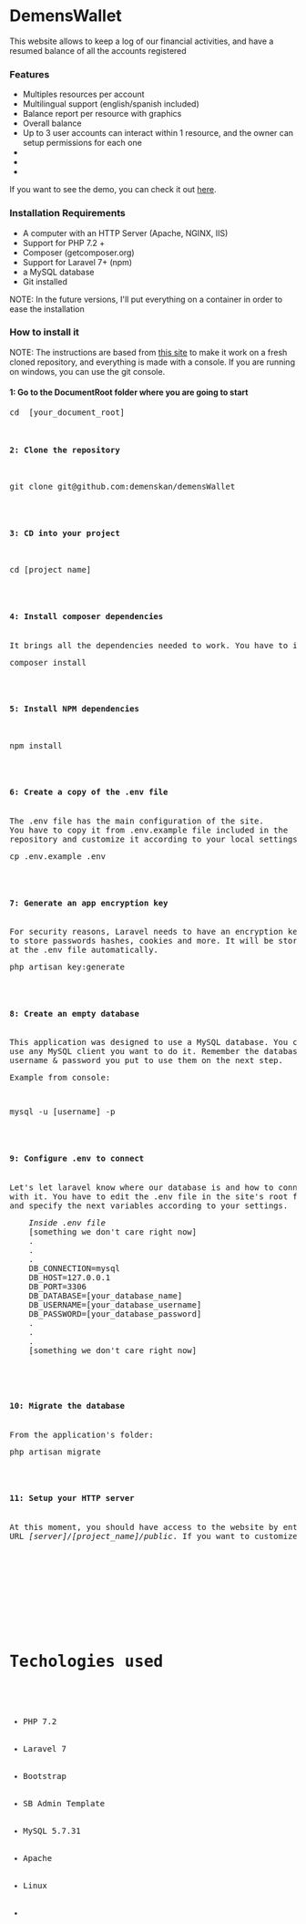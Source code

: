 <h1>DemensWallet</h1>

<p>This website allows to keep a log of our financial activities, and have a resumed balance of all the accounts registered</p>

<h3>Features</h3>
<ul>
    <li>Multiples resources per account</li>
    <li>Multilingual support (english/spanish included) </li>
    <li>Balance report per resource with graphics</li>
    <li>Overall balance</li>
    <li>Up to 3 user accounts can interact within 1 resource, and the owner can setup permissions for each one</li>
    <li></li>
    <li></li>
    <li></li>
</ul>

If you want to see the demo, you can check it out <a href="https://githubpages.com/blabla">here</a>.

<h3>Installation Requirements</h3>

<ul>
    <li>A computer with an HTTP Server (Apache, NGINX, IIS)</li>
    <li>Support for PHP 7.2 + </li>
    <li>Composer (getcomposer.org)</li>
    <li>Support for Laravel 7+ (npm)</li>
    <li>a MySQL database</li>
    <li>Git installed</li>
</ul>
NOTE: In the future versions, I'll put everything on a container in order to ease the installation

<h3>How to install it</h3>
<div class="">
    NOTE: The instructions are based from <a href="https://devmarketer.io/learn/setup-laravel-project-cloned-github-com/">this site</a> to make it work on a fresh cloned repository, and everything is made with a console. If you are running on windows, you can use the git console.
</div>
<h4>1: Go to the DocumentRoot folder where you are going to start</h4>
<pre>cd  [your_document_root] <pre>

<h4>2: Clone the repository</h4>
<pre>git clone git@github.com:demenskan/demensWallet</pre>

<h4>3: CD into your project</h4>
<pre>cd [project_name]</pre>

<h4>4: Install composer dependencies</h4>
It brings all the dependencies needed to work. You have to install it first from <a href="https://getcomposer.org">here</a>
<pre>composer install</pre>

<h4>5: Install NPM dependencies</h4>
<pre>npm install</pre>

<h4>6: Create a copy of the .env file</h4>
The .env file has the main configuration of the site.
You have to copy it from .env.example file included in the
repository and customize it according to your local settings.
<pre>cp .env.example .env</pre>

<h4>7: Generate an app encryption key</h4>
For security reasons, Laravel needs to have an encryption key
to store passwords hashes, cookies and more. It will be stored
at the .env file automatically.
<pre>php artisan key:generate</pre>

<h4>8: Create an empty database</h4>
This application was designed to use a MySQL database. You can
use any MySQL client you want to do it. Remember the database name,
username & password you put to use them on the next step.
<p>Example from console:</p>
<pre>mysql -u [username] -p </pre>

<h4>9: Configure .env to connect</h4>
Let's let laravel know where our database is and how to connect
with it. You have to edit the .env file in the site's root folder
and specify the next variables according to your settings.
<pre>
    <i>Inside .env file</i>
    [something we don't care right now]
    .
    .
    .
    DB_CONNECTION=mysql
    DB_HOST=127.0.0.1
    DB_PORT=3306
    DB_DATABASE=[your_database_name]
    DB_USERNAME=[your_database_username]
    DB_PASSWORD=[your_database_password]
    .
    .
    .
    [something we don't care right now]

</pre>

<h4>10: Migrate the database</h4>
From the application's folder:
<pre>php artisan migrate</pre>

<h4>11: Setup your HTTP server</h4>
At this moment, you should have access to the website by entering the
URL <i>[server]/[project_name]/public</i>. If you want to customize the URL, 
<pre></pre>

<h4></h4>
<pre></pre>


<h1>Techologies used</h1>
<ul>
    <li>PHP 7.2</li>
    <li>Laravel 7</li>
    <li>Bootstrap</li>
    <li>SB Admin Template</li>
    <li>MySQL 5.7.31</li>
    <li>Apache</li>
    <li>Linux</li>
    <li></li>

</ul>
